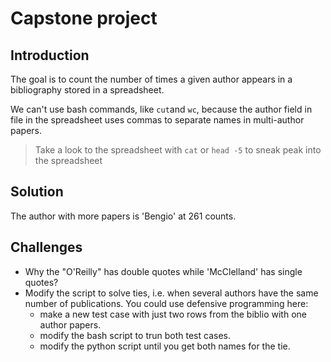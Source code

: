 # Capstone project 

## Introduction

The goal is to count the number of times a given author appears in a
bibliography stored in a spreadsheet.

We can't use bash commands, like `cut`and `wc`, because the author field in
file in the spreadsheet uses commas to separate names in multi-author papers.

> Take a look to the spreadsheet with `cat` or `head -5` to sneak peak into
> the spreadsheet

## Solution

The author with more papers is 'Bengio' at 261 counts.

## Challenges

- Why the "O'Reilly" has double quotes while 'McClelland' has single quotes?
- Modify the script to solve ties, i.e. when several authors have the same
number of publications. You could use defensive programming here: 
    - make a new test case with just two rows from the biblio with one author papers. 
    - modify the bash script to trun both test cases.
    - modify the python script until you get both names for the tie.
